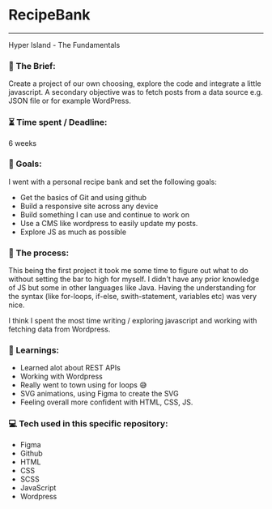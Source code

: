 # RecipeBank

---

Hyper Island - The Fundamentals

### :open_file_folder: The Brief:

Create a project of our own choosing, explore the code and integrate a little javascript. A secondary objective was to fetch posts from a data source e.g. JSON file or for example WordPress.


### :hourglass_flowing_sand: Time spent / Deadline:

6 weeks

### :dart: Goals:

I went with a personal recipe bank and set the following goals:
- Get the basics of Git and using github
- Build a responsive site across any device
- Build something I can use and continue to work on
- Use a CMS like wordpress to easily update my posts.
- Explore JS as much as possible

### :grimacing: The process:

This being the first project it took me some time to figure out what to do without setting the 
bar to high for myself. I didn't have any prior knowledge of JS but some in other languages like Java.
Having the understanding for the syntax (like for-loops, if-else, swith-statement, variables etc) was very nice. 

I think I spent the most time writing / exploring javascript and working with fetching data from Wordpress.


### :blue_book: Learnings:

- Learned alot about REST APIs
- Working with Wordpress
- Really went to town using for loops :sweat_smile:
- SVG animations, using Figma to create the SVG
- Feeling overall more confident with HTML, CSS, JS.

### :computer: Tech used in this specific repository:

- Figma
- Github
- HTML
- CSS
- SCSS
- JavaScript
- Wordpress
